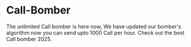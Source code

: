 # Call-Bomber
The unlimited Call bomber is here now, We have updated our bomber's algorithm now you can send upto 1000 Call per hour. Check out the best Call bomber 2025.
